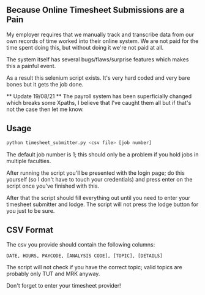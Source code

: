 ## Because Online Timesheet Submissions are a Pain ##

My employer requires that we manually track and transcribe data from our own records of time worked into their online system. We are not paid for the time spent doing this, but without doing it we're not paid at all. 

The system itself has several bugs/flaws/surprise features which makes this a painful event. 

As a result this selenium script exists. It's very hard coded and very bare bones but it gets the job done.

** Update 19/08/21 **
The payroll system has been superficially changed which breaks some Xpaths, I believe that I've caught them all but if that's not the case then let me know.

## Usage ##

```bash
python timesheet_submitter.py <csv file> [job number]
```

The default job number is 1; this should only be a problem if you hold jobs in multiple faculties.

After running the script you'll be presented with the login page; do this yourself (so I don't have to touch your credentials) and press enter on the script once you've finished with this.

After that the script should fill everything out until you need to enter your timesheet submitter and lodge. The script will not press the lodge button for you just to be sure.


## CSV Format ##

The csv you provide should contain the following columns:

```
DATE, HOURS, PAYCODE, [ANALYSIS CODE], [TOPIC], [DETAILS]
```

The script will not check if you have the correct topic; valid topics are probably only TUT and MRK anyway.

Don't forget to enter your timesheet provider!
